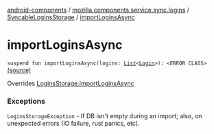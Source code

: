 [android-components](../../index.md) / [mozilla.components.service.sync.logins](../index.md) / [SyncableLoginsStorage](index.md) / [importLoginsAsync](./import-logins-async.md)

# importLoginsAsync

`suspend fun importLoginsAsync(logins: `[`List`](https://kotlinlang.org/api/latest/jvm/stdlib/kotlin.collections/-list/index.html)`<`[`Login`](../../mozilla.components.concept.storage/-login/index.md)`>): <ERROR CLASS>` [(source)](https://github.com/mozilla-mobile/android-components/blob/master/components/service/sync-logins/src/main/java/mozilla/components/service/sync/logins/SyncableLoginsStorage.kt#L219)

Overrides [LoginsStorage.importLoginsAsync](../../mozilla.components.concept.storage/-logins-storage/import-logins-async.md)

### Exceptions

`LoginsStorageException` - If DB isn't empty during an import; also, on unexpected errors
(IO failure, rust panics, etc).